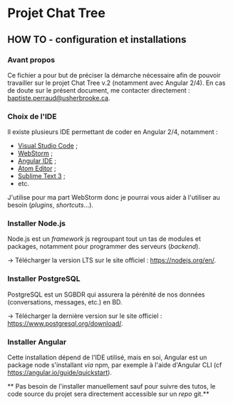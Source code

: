 # Projet Chat Tree

## HOW TO - configuration et installations

### Avant propos

Ce fichier a pour but de préciser la démarche nécessaire afin de pouvoir travailler sur le projet Chat Tree v.2 (notamment avec Angular 2/4). En cas de doute sur le présent document, me contacter directement : <baptiste.perraud@usherbrooke.ca>.

### Choix de l'IDE

Il existe plusieurs IDE permettant de coder en Angular 2/4, notamment :
- [Visual Studio Code](https://code.visualstudio.com/) ;
- [WebStorm](http://www.jetbrains.com/webstorm/) ;
- [Angular IDE](https://www.genuitec.com/products/angular-ide/) ;
- [Atom Editor](https://atom.io/) ;
- [Sublime Text 3](https://www.sublimetext.com/3) ;
- etc.

J'utilise pour ma part WebStorm donc je pourrai vous aider à l'utiliser au besoin (_plugins_, _shortcuts_...).

### Installer Node.js

Node.js est un _framework_ js regroupant tout un tas de modules et packages, notamment pour programmer des serveurs (_backend_).

-> Télécharger la version LTS sur le site officiel : <https://nodejs.org/en/>.

### Installer PostgreSQL

PostgreSQL est un SGBDR qui assurera la pérénité de nos données (conversations, messages, etc.) en BD.

-> Télécharger la dernière version sur le site officiel : <https://www.postgresql.org/download/>.

### Installer Angular

Cette installation dépend de l'IDE utilisé, mais en soi, Angular est un package node s'installant _via_ npm, par exemple à l'aide d'Angular CLI (cf <https://angular.io/guide/quickstart>).

** Pas besoin de l'installer manuellement sauf pour suivre des tutos, le code source du projet sera directement accessible sur un _repo_ git.**
